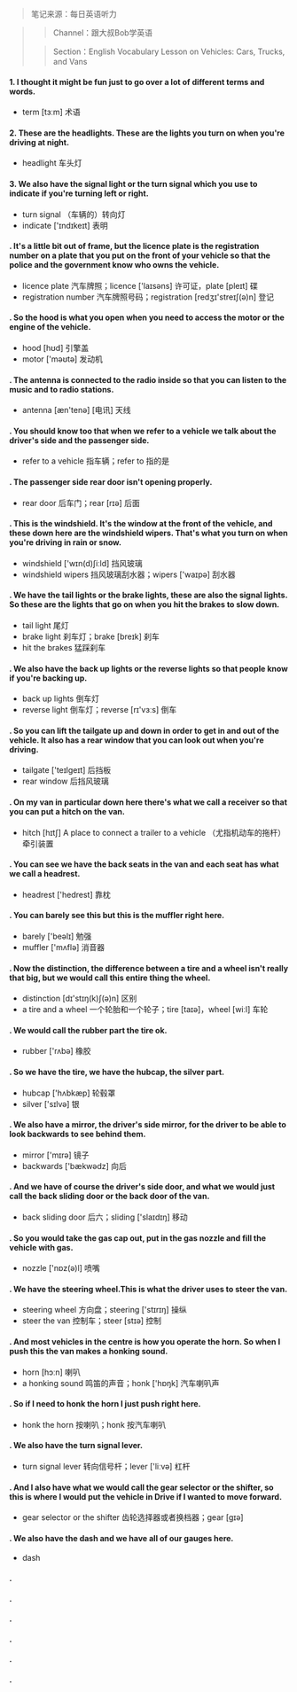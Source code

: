 

> 笔记来源：每日英语听力

> > Channel：跟大叔Bob学英语
>
> > Section：English Vocabulary Lesson on Vehicles: Cars, Trucks, and Vans

#### 1. I thought it might be fun just to go over a lot of different terms and words.

- term [tɜːm] 术语

#### 2. These are the headlights. These are the lights you turn on when you're driving at night.

- headlight 车头灯

#### 3. We also have the signal light or the turn signal which you use to indicate if you're turning left or right.

- turn signal （车辆的）转向灯
- indicate ['ɪndɪkeɪt] 表明

#### . It's a little bit out of frame, but the licence plate is the registration number on a plate that you put on the front of your vehicle so that the police and the government know who owns the vehicle. 

- licence plate 汽车牌照；licence ['laɪsəns] 许可证，plate [pleɪt] 碟
- registration number 汽车牌照号码；registration [redʒɪ'streɪʃ(ə)n] 登记

#### . So the hood is what you open when you need to access the motor or the engine of the vehicle.

- hood [hʊd] 引擎盖
- motor ['məʊtə] 发动机

#### . The antenna is connected to the radio inside so that you can listen to the music and to radio stations.

- antenna [æn'tenə] [电讯] 天线

#### . You should know too that when we refer to a vehicle we talk about the driver's side and the passenger side.

- refer to a vehicle 指车辆；refer to 指的是

#### . The passenger side rear door isn't opening properly.

- rear door 后车门；rear [rɪə] 后面

#### . This is the windshield. It's the window at the front of the vehicle, and these down here are the windshield wipers. That's what you turn on when you're driving in rain or snow.

- windshield ['wɪn(d)ʃiːld] 挡风玻璃
- windshield wipers 挡风玻璃刮水器；wipers ['waɪpə] 刮水器

#### . We have the tail lights or the brake lights, these are also the signal lights. So these are the lights that go on when you hit the brakes to slow down.

- tail light 尾灯
- brake light 刹车灯；brake [breɪk] 刹车
- hit the brakes 猛踩刹车

#### . We also have the back up lights or the reverse lights so that people know if you're backing up.

- back up lights 倒车灯
- reverse light 倒车灯；reverse [rɪ'vɜːs] 倒车

#### . So you can lift the tailgate up and down in order to get in and out of the vehicle.  It also has a rear window that you can look out when you're driving.

- tailgate ['teɪlgeɪt] 后挡板
- rear window 后挡风玻璃

#### . On my van in particular down here there's what we call a receiver so that you can put a hitch on the van.

- hitch [hɪtʃ] A place to connect a trailer to a vehicle （尤指机动车的拖杆）牵引装置

#### . You can see we have the back seats in the van and each seat has what we call a headrest.

- headrest ['hedrest] 靠枕

#### . You can barely see this but this is the muffler right here.

- barely ['beəlɪ] 勉强
- muffler ['mʌflə] 消音器

#### . Now the distinction, the difference between a tire and a wheel isn't really that big, but we would call this entire thing the wheel.

- distinction [dɪ'stɪŋ(k)ʃ(ə)n] 区别
- a tire and a wheel 一个轮胎和一个轮子；tire [taɪə]，wheel [wiːl] 车轮

#### . We would call the rubber part the tire ok.

- rubber ['rʌbə] 橡胶

#### . So we have the tire, we have the hubcap, the silver part. 

- hubcap ['hʌbkæp] 轮毂罩
- silver ['sɪlvə] 银

#### . We also have a mirror, the driver's side mirror, for the driver to be able to look backwards to see behind them. 

- mirror ['mɪrə] 镜子
- backwards ['bækwədz] 向后

#### . And we have of course the driver's side door, and what we would just call the back sliding door or the back door of the van.

- back sliding door 后六；sliding ['slaɪdɪŋ] 移动

#### . So you would take the gas cap out, put in the gas nozzle and fill the vehicle with gas. 

- nozzle ['nɒz(ə)l] 喷嘴

#### . We have the steering wheel.This is what the driver uses to steer the van.

- steering wheel 方向盘；steering ['stɪrɪŋ] 操纵
- steer the van 控制车；steer [stɪə] 控制

#### . And most vehicles in the centre is how you operate the horn. So when I push this the van makes a honking sound.

- horn [hɔːn] 喇叭
- a honking sound 鸣笛的声音；honk ['hɒŋk] 汽车喇叭声

#### . So if I need to honk the horn I just push right here. 

- honk the horn 按喇叭；honk 按汽车喇叭

#### . We also have the turn signal lever.

- turn signal lever 转向信号杆；lever ['liːvə] 杠杆

#### . And I also have what we would call the gear selector or the shifter, so this is where I would put the vehicle in Drive if I wanted to move forward. 

- gear selector or the shifter 齿轮选择器或者换档器；gear [gɪə]

#### . We also have the dash and we have all of our gauges here.

- dash 

#### . 

#### . 

#### . 

#### . 

#### . 

#### . 





